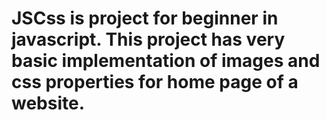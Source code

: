 # JSCss is project for beginner in javascript. This project has very basic implementation of images and css properties for home page of a website.
